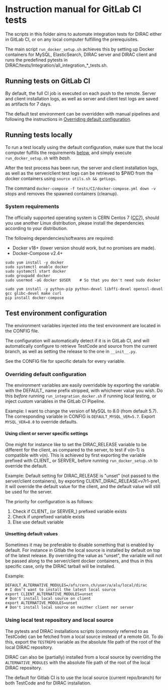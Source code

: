 # Instruction manual for GitLab CI tests

The scripts in this folder aims to automate integration tests for DIRAC either in GitLab CI, or on any local computer fulfilling the prerequisites.

The main script `run_docker_setup.sh` achieves this by setting up Docker containers for MySQL, ElasticSearch, DIRAC server and DIRAC client and runs the predefined pytests in DIRAC/tests/Integration/all_integration_*_tests.sh. 


## Running tests on GitLab CI

By default, the full CI job is executed on each push to the remote. Server and client installation logs, as well as server and client test logs are saved as artifacts for 7 days. 

The default test environment can be overridden with manual pipelines and following the instructions in [Overriding default configuration](#overriding-default-configuration). 


## Running tests locally
To run a test locally using the default configuration, make sure that the local computer fulfills the requirements [below](#system-requirements), and simply execute `run_docker_setup.sh` with *bash*. 

After the test process has been run, the server and client installation logs, as well as the server/client test logs can be retrieved to $PWD from the docker containers using `source utils.sh && getLogs`.

The command `docker-compose -f tests/CI/docker-compose.yml down -v` stops and removes the spawned containers (cleanup). 

### System requirements

The officially supported operating system is CERN Centos 7 ([CC7](http://linux.web.cern.ch/linux/centos7/)), should you use another Linux distribution, please install the dependencies according to your distribution. 

The following dependencies/softwares are required:
* Docker v18+ (lower version should work, but no promises are made).
* Docker-Compose v2.4+ 

```
sudo yum install -y docker
sudo systemctl enable docker
sudo systemctl start docker
sudo groupadd docker
sudo usermod -aG docker $USER    # So that you don't need sudo docker

sudo yum install -y python-pip python-devel libffi-devel openssl-devel gcc glibc-devel make curl
pip install docker-compose
```

## Test environment configuration

The environment variables injected into the test environment are located in the CONFIG file. 

The configuration will automatically detect if it is in GitLab CI, and will automatically configure to retrieve TestCode and source from the current branch, as well as setting the release to the one in `__init__.py`. 

See the CONFIG file for specific details for every variable. 

### Overriding default configuration

The environment variables are easily overridable by exporting the variable with the DEFAULT_ name prefix stripped, with whichever value you wish. Do this _before_ running `run_integration_docker.sh` if running local testing, or inject custom variables in the GitLab CI Pipeline. 

Example:
I want to change the version of MySQL to 8.0 (from default 5.7). The corresponding variable in CONFIG is `DEFAULT_MYSQL_VER=5.7`. Export `MYSQL_VER=8.0` to override defaults. 

#### Using client or server specific settings

One might for instance like to set the DIRAC_RELEASE variable to be different for the client, as compared to the server, to test if v(n-1) is compatible with v(n). This is achieved by first exporting the variable prefixed with CLIENT_ or SERVER_ before running `run_docker_setup.sh` to override the default. 

Example:
Default setting for DIRAC_RELEASE is "unset" (not passed to the server/client containers), by exporting CLIENT_DIRAC_RELEASE=v7r1-pre1, it will override the default value for the client, and the default value will still be used for the server. 

The priority for configuration is as follows:
1. Check if CLIENT_ (or SERVER_) prefixed variable exists
2. Check if unprefixed variable exists
3. Else use default variable

#### Unsetting default values

Sometimes it may be preferable to disable something that is enabled by default. For instance in Gitlab the local source is installed by default on top of the latest release. By overriding the value as "unset", the variable will not be passed along to the server/client docker containers, and thus in this specific case, only the DIRAC tarball will be installed. 

Example:

``` shell
DEFAULT_ALTERNATIVE_MODULES=/afs/cern.ch/user/a/alu/local/dirac
# I don't want to install the latest local source
export CLIENT_ALTERNATIVE_MODULES=unset
# Don't install local source on client
export ALTERNATIVE_MODULES=unset
# Don't install local source on neither client nor server
```


### Using local test repository and local source

The pytests and DIRAC installations scripts (commonly referred to as TestCode) can be fetched from a local source instead of a remote Git. 
To do this, export the `TESTREPO` variable as the absolute file path of the root of the local DIRAC repository. 

DIRAC can also be (partially) installed from a local source by overriding the `ALTERNATIVE_MODULES` with the absolute file path of the root of the local DIRAC repository. 

The default for Gitlab CI is to use the local source (current repo/branch) for both TestCode and for DIRAC installation. 

